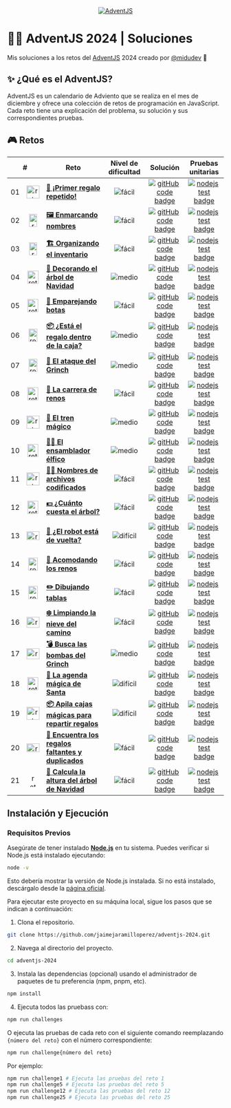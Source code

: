 <div align="center">
  <a href="https://adventjs.dev/">
    <img src="https://github.com/user-attachments/assets/0f8ce47d-f4a1-438d-b8b5-ae9e6e54fc41" alt="AdventJS" />
  </a>
</div>

# 🎅🏻 AdventJS 2024 | Soluciones

Mis soluciones a los retos del [AdventJS](https://adventjs.dev/) 2024 creado por [@midudev](https://github.com/midudev/) 👾

## ✨ ¿Qué es el AdventJS?

AdventJS es un calendario de Adviento que se realiza en el mes de diciembre y ofrece una colección de retos de programación en JavaScript. Cada reto tiene una explicación del problema, su solución y sus correspondientes pruebas.

## 🎮 Retos

<table>
  <thead>
    <tr>
      <th align="center" colspan="2">#</th>
      <th align="center">Reto</th>
      <th align="center">Nivel de dificultad</th>
      <th align="center">Solución</th>
      <th align="center">Pruebas unitarias</th>
    </td>
  </thead>
  <tbody>
    <tr>
      <td align="center">01</td>
      <td align="center">
        <img src="https://github.com/user-attachments/assets/18a89486-23f7-410f-9a7f-58a70ce02a8c" alt="reto #01" width="30" height="30" />
      </td>
      <td>
        <a href="/src/challenge-01/README-ES.md"><strong>🎁 ¡Primer regalo repetido!</strong></a>
      </td>
      <td align="center">
        <img src="https://img.shields.io/badge/Fácil-77A626" alt="fácil" />
      </td>
      <td align="center">
        <a href="/src/challenge-01/index.js">
          <img src="https://img.shields.io/badge/Código-181717?logo=github&logoColor=fff&color=000" alt="gitHub code badge" />
        </a>
      </td>
      <td align="center">
        <a href="/src/challenge-01/index.test.js">
          <img src="https://img.shields.io/badge/Pruebas-181717?logo=nodedotjs&logoColor=fff&color=000" alt="nodejs test badge" />
        </a>
      </td>
    </tr>
    <tr>
      <td align="center">02</td>
      <td align="center">
        <img src="https://github.com/user-attachments/assets/a4b4d67b-6caa-446f-8efd-ef34abd870ef" alt="reto #02" width="18" height="30" />
      </td>
      <td>
        <a href="/src/challenge-02/README-ES.md"><strong>🖼️ Enmarcando nombres</strong></a>
      </td>
      <td align="center">
        <img src="https://img.shields.io/badge/Fácil-77A626" alt="fácil" />
      </td>
      <td align="center">
        <a href="/src/challenge-02/index.js">
          <img src="https://img.shields.io/badge/Código-181717?logo=github&logoColor=fff&color=000" alt="gitHub code badge" />
        </a>
      </td>
      <td align="center">
        <a href="/src/challenge-02/index.test.js">
          <img src="https://img.shields.io/badge/Pruebas-181717?logo=nodedotjs&logoColor=fff&color=000" alt="nodejs test badge" />
        </a>
      </td>
    </tr>
    <tr>
      <td align="center">03</td>
      <td align="center">
        <img src="https://github.com/user-attachments/assets/06c42bb3-debe-481b-86c7-c1802a8a6654" alt="reto #03" width="18" height="30" />
      </td>
      <td>
        <a href="/src/challenge-03/README-ES.md"><strong>🏗️ Organizando el inventario</strong></a>
      </td>
      <td align="center">
        <img src="https://img.shields.io/badge/Fácil-77A626" alt="fácil" />
      </td>
      <td align="center">
        <a href="/src/challenge-03/index.js">
          <img src="https://img.shields.io/badge/Código-181717?logo=github&logoColor=fff&color=000" alt="gitHub code badge" />
        </a>
      </td>
      <td align="center">
        <a href="/src/challenge-03/index.test.js">
          <img src="https://img.shields.io/badge/Pruebas-181717?logo=nodedotjs&logoColor=fff&color=000" alt="nodejs test badge" />
        </a>
      </td>
    </tr>
    <tr>
      <td align="center">04</td>
      <td align="center">
        <img src="https://github.com/user-attachments/assets/ab7e6d6e-fc35-4fb2-a5d3-71c9b7e84808" alt="reto #04" width="26" height="30" />
      </td>
      <td>
        <a href="/src/challenge-04/README-ES.md"><strong>🎄 Decorando el árbol de Navidad</strong></a>
      </td>
      <td align="center">
        <img src="https://img.shields.io/badge/Medio-E3A008" alt="medio" />
      </td>
      <td align="center">
        <a href="/src/challenge-04/index.js">
          <img src="https://img.shields.io/badge/Código-181717?logo=github&logoColor=fff&color=000" alt="gitHub code badge" />
        </a>
      </td>
      <td align="center">
        <a href="/src/challenge-04/index.test.js">
          <img src="https://img.shields.io/badge/Pruebas-181717?logo=nodedotjs&logoColor=fff&color=000" alt="nodejs test badge" />
        </a>
      </td>
    </tr>
    <tr>
      <td align="center">05</td>
      <td align="center">
        <img src="https://github.com/user-attachments/assets/55333746-8526-4319-b8b3-c5bf2bd00562" alt="reto #05" width="25" height="30" />
      </td>
      <td>
        <a href="/src/challenge-05/README-ES.md"><strong>👞 Emparejando botas</strong></a>
      </td>
      <td align="center">
        <img src="https://img.shields.io/badge/Fácil-77A626" alt="fácil" />
      </td>
      <td align="center">
        <a href="/src/challenge-05/index.js">
          <img src="https://img.shields.io/badge/Código-181717?logo=github&logoColor=fff&color=000" alt="gitHub code badge" />
        </a>
      </td>
      <td align="center">
        <a href="/src/challenge-05/index.test.js">
          <img src="https://img.shields.io/badge/Pruebas-181717?logo=nodedotjs&logoColor=fff&color=000" alt="nodejs test badge" />
        </a>
      </td>
    </tr>
    <tr>
      <td align="center">06</td>
      <td align="center">
        <img src="https://github.com/user-attachments/assets/51ae0ba3-b4b0-4f5f-9421-bef8e5688424" alt="reto #06" width="20" height="30" />
      </td>
      <td>
        <a href="/src/challenge-06/README-ES.md"><strong>📦 ¿Está el regalo dentro de la caja?</strong></a>
      </td>
      <td align="center">
        <img src="https://img.shields.io/badge/Medio-E3A008" alt="medio" />
      </td>
      <td align="center">
        <a href="/src/challenge-06/index.js">
          <img src="https://img.shields.io/badge/Código-181717?logo=github&logoColor=fff&color=000" alt="gitHub code badge" />
        </a>
      </td>
      <td align="center">
        <a href="/src/challenge-06/index.test.js">
          <img src="https://img.shields.io/badge/Pruebas-181717?logo=nodedotjs&logoColor=fff&color=000" alt="nodejs test badge" />
        </a>
      </td>
    </tr>
    <tr>
      <td align="center">07</td>
      <td align="center">
        <img src="https://github.com/user-attachments/assets/a42fef8f-6e18-41a5-bbfd-479c7fe81fe3" alt="reto #07" width="20" height="30" />
      </td>
      <td>
        <a href="/src/challenge-07/README-ES.md"><strong>👹 El ataque del Grinch</strong></a>
      </td>
      <td align="center">
        <img src="https://img.shields.io/badge/Medio-E3A008" alt="medio" />
      </td>
      <td align="center">
        <a href="/src/challenge-07/index.js">
          <img src="https://img.shields.io/badge/Código-181717?logo=github&logoColor=fff&color=000" alt="gitHub code badge" />
        </a>
      </td>
      <td align="center">
        <a href="/src/challenge-07/index.test.js">
          <img src="https://img.shields.io/badge/Pruebas-181717?logo=nodedotjs&logoColor=fff&color=000" alt="nodejs test badge" />
        </a>
      </td>
    </tr>
    <tr>
      <td align="center">08</td>
      <td align="center">
        <img src="https://github.com/user-attachments/assets/0911f9ce-e4f1-4c86-9762-4618a4df2ee6" alt="reto #08" width="25" height="30" />
      </td>
      <td>
        <a href="/src/challenge-08/README-ES.md"><strong>🦌 La carrera de renos</strong></a>
      </td>
      <td align="center">
        <img src="https://img.shields.io/badge/Fácil-77A626" alt="fácil" />
      </td>
      <td align="center">
        <a href="/src/challenge-08/index.js">
          <img src="https://img.shields.io/badge/Código-181717?logo=github&logoColor=fff&color=000" alt="gitHub code badge" />
        </a>
      </td>
      <td align="center">
        <a href="/src/challenge-08/index.test.js">
          <img src="https://img.shields.io/badge/Pruebas-181717?logo=nodedotjs&logoColor=fff&color=000" alt="nodejs test badge" />
        </a>
      </td>
    </tr>
    <tr>
      <td align="center">09</td>
      <td align="center">
        <img src="https://github.com/user-attachments/assets/994e4ce7-7f58-41c7-9e93-2546ecd488ea" alt="reto #09" width="30" height="30" />
      </td>
      <td>
        <a href="/src/challenge-09/README-ES.md"><strong>🚂 El tren mágico</strong></a>
      </td>
      <td align="center">
        <img src="https://img.shields.io/badge/Medio-E3A008" alt="medio" />
      </td>
      <td align="center">
        <a href="/src/challenge-09/index.js">
          <img src="https://img.shields.io/badge/Código-181717?logo=github&logoColor=fff&color=000" alt="gitHub code badge" />
        </a>
      </td>
      <td align="center">
        <a href="/src/challenge-09/index.test.js">
          <img src="https://img.shields.io/badge/Pruebas-181717?logo=nodedotjs&logoColor=fff&color=000" alt="nodejs test badge" />
        </a>
      </td>
    </tr>
    <tr>
      <td align="center">10</td>
      <td align="center">
        <img src="https://github.com/user-attachments/assets/15c9f399-523d-458f-abc8-499bba6c49ac" alt="reto #10" width="25" height="30" />
      </td>
      <td>
        <a href="/src/challenge-10/README-ES.md"><strong>👩‍💻 El ensamblador élfico</strong></a>
      </td>
      <td align="center">
        <img src="https://img.shields.io/badge/Medio-E3A008" alt="medio" />
      </td>
      <td align="center">
        <a href="/src/challenge-10/index.js">
          <img src="https://img.shields.io/badge/Código-181717?logo=github&logoColor=fff&color=000" alt="gitHub code badge" />
        </a>
      </td>
      <td align="center">
        <a href="/src/challenge-10/index.test.js">
          <img src="https://img.shields.io/badge/Pruebas-181717?logo=nodedotjs&logoColor=fff&color=000" alt="nodejs test badge" />
        </a>
      </td>
    </tr>
    <tr>
      <td align="center">11</td>
      <td align="center">
        <img src="https://github.com/user-attachments/assets/e865c635-1402-43dd-b491-2c8ef461ea4f" alt="reto #11" width="30" height="30" />
      </td>
      <td>
        <a href="/src/challenge-11/README-ES.md"><strong>🏴‍☠️ Nombres de archivos codificados</strong></a>
      </td>
      <td align="center">
        <img src="https://img.shields.io/badge/Fácil-77A626" alt="fácil" />
      </td>
      <td align="center">
        <a href="/src/challenge-11/index.js">
          <img src="https://img.shields.io/badge/Código-181717?logo=github&logoColor=fff&color=000" alt="gitHub code badge" />
        </a>
      </td>
      <td align="center">
        <a href="/src/challenge-11/index.test.js">
          <img src="https://img.shields.io/badge/Pruebas-181717?logo=nodedotjs&logoColor=fff&color=000" alt="nodejs test badge" />
        </a>
      </td>
    </tr>
    <tr>
      <td align="center">12</td>
      <td align="center">
        <img src="https://github.com/user-attachments/assets/831f5baa-b6c2-446b-8d0f-18b842580154" alt="reto #12" width="25" height="30" />
      </td>
      <td>
        <a href="/src/challenge-12/README-ES.md"><strong>💵 ¿Cuánto cuesta el árbol?</strong></a>
      </td>
      <td align="center">
        <img src="https://img.shields.io/badge/Fácil-77A626" alt="fácil" />
      </td>
      <td align="center">
        <a href="/src/challenge-12/index.js">
          <img src="https://img.shields.io/badge/Código-181717?logo=github&logoColor=fff&color=000" alt="gitHub code badge" />
        </a>
      </td>
      <td align="center">
        <a href="/src/challenge-12/index.test.js">
          <img src="https://img.shields.io/badge/Pruebas-181717?logo=nodedotjs&logoColor=fff&color=000" alt="nodejs test badge" />
        </a>
      </td>
    </tr>
    <tr>
      <td align="center">13</td>
      <td align="center">
        <img src="https://github.com/user-attachments/assets/f06405dd-9550-4ebf-9148-cafc8f5c5813" alt="reto #13" width="30" height="20" />
      </td>
      <td>
        <a href="/src/challenge-13/README-ES.md"><strong>🤖 ¿El robot está de vuelta?</strong></a>
      </td>
      <td align="center">
        <img src="https://img.shields.io/badge/Difícil-DC2626" alt="difícil" />
      </td>
      <td align="center">
        <a href="/src/challenge-13/index.js">
          <img src="https://img.shields.io/badge/Código-181717?logo=github&logoColor=fff&color=000" alt="gitHub code badge" />
        </a>
      </td>
      <td align="center">
        <a href="/src/challenge-13/index.test.js">
          <img src="https://img.shields.io/badge/Pruebas-181717?logo=nodedotjs&logoColor=fff&color=000" alt="nodejs test badge" />
        </a>
      </td>
    </tr>
    <tr>
      <td align="center">14</td>
      <td align="center">
        <img src="https://github.com/user-attachments/assets/121563cc-0b5e-4fe2-a95f-6001567fff07" alt="reto #14" width="22" height="30" />
      </td>
      <td>
        <a href="/src/challenge-14/README-ES.md"><strong>🦌 Acomodando los renos</strong></a>
      </td>
      <td align="center">
        <img src="https://img.shields.io/badge/Fácil-77A626" alt="fácil" />
      </td>
      <td align="center">
        <a href="/src/challenge-14/index.js">
          <img src="https://img.shields.io/badge/Código-181717?logo=github&logoColor=fff&color=000" alt="gitHub code badge" />
        </a>
      </td>
      <td align="center">
        <a href="/src/challenge-14/index.test.js">
          <img src="https://img.shields.io/badge/Pruebas-181717?logo=nodedotjs&logoColor=fff&color=000" alt="nodejs test badge" />
        </a>
      </td>
    </tr>
    <tr>
      <td align="center">15</td>
      <td align="center">
        <img src="https://github.com/user-attachments/assets/b67d4242-7702-4110-b0e2-f3a6e402d0e3" alt="reto #15" width="22" height="30" />
      </td>
      <td>
        <a href="/src/challenge-15/README-ES.md"><strong>✏️ Dibujando tablas</strong></a>
      </td>
      <td align="center">
        <img src="https://img.shields.io/badge/Fácil-77A626" alt="fácil" />
      </td>
      <td align="center">
        <a href="/src/challenge-15/index.js">
          <img src="https://img.shields.io/badge/Código-181717?logo=github&logoColor=fff&color=000" alt="gitHub code badge" />
        </a>
      </td>
      <td align="center">
        <a href="/src/challenge-15/index.test.js">
          <img src="https://img.shields.io/badge/Pruebas-181717?logo=nodedotjs&logoColor=fff&color=000" alt="nodejs test badge" />
        </a>
      </td>
    </tr>
    <tr>
      <td align="center">16</td>
      <td align="center">
        <img src="https://github.com/user-attachments/assets/c8965888-dd9d-4e6e-bd3d-450d0c10cb84" alt="reto #16" width="30" height="25" />
      </td>
      <td>
        <a href="/src/challenge-16/README-ES.md"><strong>❄️ Limpiando la nieve del camino</strong></a>
      </td>
      <td align="center">
        <img src="https://img.shields.io/badge/Fácil-77A626" alt="fácil" />
      </td>
      <td align="center">
        <a href="/src/challenge-16/index.js">
          <img src="https://img.shields.io/badge/Código-181717?logo=github&logoColor=fff&color=000" alt="gitHub code badge" />
        </a>
      </td>
      <td align="center">
        <a href="/src/challenge-16/index.test.js">
          <img src="https://img.shields.io/badge/Pruebas-181717?logo=nodedotjs&logoColor=fff&color=000" alt="nodejs test badge" />
        </a>
      </td>
    </tr>
    <tr>
      <td align="center">17</td>
      <td align="center">
        <img src="https://github.com/user-attachments/assets/e7e9fd49-858b-46cb-ae42-f665501d352c" alt="reto #17" width="30" height="25" />
      </td>
      <td>
        <a href="/src/challenge-17/README-ES.md"><strong>💣 Busca las bombas del Grinch</strong></a>
      </td>
      <td align="center">
        <img src="https://img.shields.io/badge/Medio-E3A008" alt="medio" />
      </td>
      <td align="center">
        <a href="/src/challenge-17/index.js">
          <img src="https://img.shields.io/badge/Código-181717?logo=github&logoColor=fff&color=000" alt="gitHub code badge" />
        </a>
      </td>
      <td align="center">
        <a href="/src/challenge-17/index.test.js">
          <img src="https://img.shields.io/badge/Pruebas-181717?logo=nodedotjs&logoColor=fff&color=000" alt="nodejs test badge" />
        </a>
      </td>
    </tr>
    <tr>
      <td align="center">18</td>
      <td align="center">
        <img src="https://github.com/user-attachments/assets/bd4c1137-7617-466b-8422-405b1cf03886" alt="reto #18" width="25" height="30" />
      </td>
      <td>
        <a href="/src/challenge-18/README-ES.md"><strong>📇 La agenda mágica de Santa</strong></a>
      </td>
      <td align="center">
        <img src="https://img.shields.io/badge/Difícil-DC2626" alt="difícil" />
      </td>
      <td align="center">
        <a href="/src/challenge-18/index.js">
          <img src="https://img.shields.io/badge/Código-181717?logo=github&logoColor=fff&color=000" alt="gitHub code badge" />
        </a>
      </td>
      <td align="center">
        <a href="/src/challenge-18/index.test.js">
          <img src="https://img.shields.io/badge/Pruebas-181717?logo=nodedotjs&logoColor=fff&color=000" alt="nodejs test badge" />
        </a>
      </td>
    </tr>
    <tr>
      <td align="center">19</td>
      <td align="center">
        <img src="https://github.com/user-attachments/assets/a7f1c264-897b-4d31-b5b8-8fc9c0725fbe" alt="reto #19" width="30" height="30" />
      </td>
      <td>
        <a href="/src/challenge-19/README-ES.md"><strong>📦 Apila cajas mágicas para repartir regalos</strong></a>
      </td>
      <td align="center">
        <img src="https://img.shields.io/badge/Difícil-DC2626" alt="difícil" />
      </td>
      <td align="center">
        <a href="/src/challenge-19/index.js">
          <img src="https://img.shields.io/badge/Código-181717?logo=github&logoColor=fff&color=000" alt="gitHub code badge" />
        </a>
      </td>
      <td align="center">
        <a href="/src/challenge-19/index.test.js">
          <img src="https://img.shields.io/badge/Pruebas-181717?logo=nodedotjs&logoColor=fff&color=000" alt="nodejs test badge" />
        </a>
      </td>
    </tr>
    <tr>
      <td align="center">20</td>
      <td align="center">
        <img src="https://github.com/user-attachments/assets/b48b5da3-cd28-48a0-879a-2963a7c7c7f2" alt="reto #20" width="30" height="20" />
      </td>
      <td>
        <a href="/src/challenge-20/README-ES.md"><strong>🎁 Encuentra los regalos faltantes y duplicados</strong></a>
      </td>
      <td align="center">
        <img src="https://img.shields.io/badge/Fácil-77A626" alt="fácil" />
      </td>
      <td align="center">
        <a href="/src/challenge-20/index.js">
          <img src="https://img.shields.io/badge/Código-181717?logo=github&logoColor=fff&color=000" alt="gitHub code badge" />
        </a>
      </td>
      <td align="center">
        <a href="/src/challenge-20/index.test.js">
          <img src="https://img.shields.io/badge/Pruebas-181717?logo=nodedotjs&logoColor=fff&color=000" alt="nodejs test badge" />
        </a>
      </td>
    </tr>
    <tr>
      <td align="center">21</td>
      <td align="center">
        <img src="https://github.com/user-attachments/assets/a871c703-3768-4ed1-b173-30bb08651821" alt="reto #21" width="15" height="30" />
      </td>
      <td>
        <a href="/src/challenge-21/README-ES.md"><strong>🎄 Calcula la altura del árbol de Navidad</strong></a>
      </td>
      <td align="center">
        <img src="https://img.shields.io/badge/Fácil-77A626" alt="fácil" />
      </td>
      <td align="center">
        <a href="/src/challenge-21/index.js">
          <img src="https://img.shields.io/badge/Código-181717?logo=github&logoColor=fff&color=000" alt="gitHub code badge" />
        </a>
      </td>
      <td align="center">
        <a href="/src/challenge-21/index.test.js">
          <img src="https://img.shields.io/badge/Pruebas-181717?logo=nodedotjs&logoColor=fff&color=000" alt="nodejs test badge" />
        </a>
      </td>
    </tr>
  </tbody>
</table>

## Instalación y Ejecución

### Requisitos Previos

Asegúrate de tener instalado [**Node.js**](https://nodejs.org/) en tu sistema. Puedes verificar si Node.js está instalado ejecutando:

```bash
node -v
```

Esto debería mostrar la versión de Node.js instalada. Si no está instalado, descárgalo desde la [página oficial](https://nodejs.org/).

Para ejecutar este proyecto en su máquina local, sigue los pasos que se indican a continuación:

1. Clona el repositorio.

```bash
git clone https://github.com/jaimejaramilloperez/adventjs-2024.git
```

2. Navega al directorio del proyecto.

```bash
cd adventjs-2024
```

3. Instala las dependencias (opcional) usando el administrador de paquetes de tu preferencia (npm, pnpm, etc).

```bash
npm install
```

4. Ejecuta todos las pruebass con:

```bash
npm run challenges
```

O ejecuta las pruebas de cada reto con el siguiente comando reemplazando `{número del reto}` con el número correspondiente:

```bash
npm run challenge{número del reto}
```

Por ejemplo:

```bash
npm run challenge1 # Ejecuta las pruebas del reto 1
npm run challenge5 # Ejecuta las pruebas del reto 5
npm run challenge12 # Ejecuta las pruebas del reto 12
npm run challenge25 # Ejecuta las pruebas del reto 25
```

